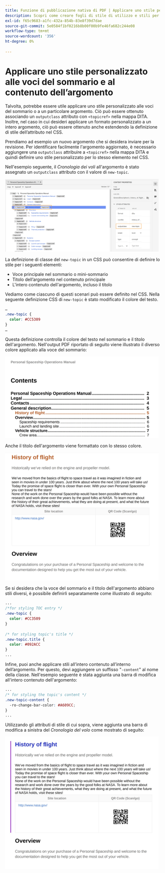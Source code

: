 ```yaml
---
title: Funzione di pubblicazione nativa di PDF | Applicare uno stile personalizzato alle voci del sommario e al contenuto dell’argomento
description: Scopri come creare fogli di stile di utilizzo e stili per i contenuti.
exl-id: f65c9683-a1fc-432a-854b-83e8f39d7dae
source-git-commit: 5e0584f1bf0216b8b00f00b9fe46fa682c244e08
workflow-type: tm+mt
source-wordcount: '356'
ht-degree: 0%

---
```


# Applicare uno stile personalizzato alle voci del sommario e al contenuto dell’argomento

Talvolta, potrebbe essere utile applicare uno stile personalizzato alle voci del sommario o a un particolare argomento. Ciò può essere ottenuto associando un `outputclass` attributo con `<topicref>` nella mappa DITA. Inoltre, nel caso in cui desideri applicare un formato personalizzato a un intero argomento, ciò può essere ottenuto anche estendendo la definizione di stile dell’attributo nel CSS.

Prendiamo ad esempio un nuovo argomento che si desidera inviare per la revisione. Per identificare facilmente l&#39;argomento aggiornato, è necessario aggiungere una `outputclass` attribuire a `<topicref>` nella mappa DITA e quindi definire uno stile personalizzato per lo stesso elemento nel CSS.

Nell&#39;esempio seguente, il *Cronologia dei voli* all&#39;argomento è stato assegnato un `outputclass` attributo con il valore di `new-topic`.

<img src="./assets/new-topic-attribute-in-map.png" width="500">

La definizione di classe del `new-topic` in un CSS può consentire di definire lo stile per i seguenti elementi:
* Voce principale nel sommario o mini-sommario
* Titolo dell’argomento nel contenuto principale
* L&#39;intero contenuto dell&#39;argomento, incluso il titolo

Vediamo come ciascuno di questi scenari può essere definito nel CSS. Nella seguente definizione CSS di `new-topic` è stato modificato il colore del testo.

```css
…
.new-topic {
  color: #CC5309
}
…
```

Questa definizione controlla il colore del testo nel sommario e il titolo dell&#39;argomento. Nell&#39;output PDF riportato di seguito viene illustrato il diverso colore applicato alla voce del sommario:

<img src="./assets/pdf-output-toc-entry.jpg" width="500">

Anche il titolo dell&#39;argomento viene formattato con lo stesso colore.

<img src="./assets/pdf-output-topic-title.jpg" width="500">

Se si desidera che la voce del sommario e il titolo dell&#39;argomento abbiano stili diversi, è possibile definirli separatamente come illustrato di seguito:

```css
...
/*for styling TOC entry */
.new-topic {
  color: #CC3509
}

/* for styling topic's title */
.new-topic.title {
  color: #092ACC
}
...
```

Infine, puoi anche applicare stili all’intero contenuto all’interno dell’argomento. Per questo, devi aggiungere un suffisso &quot;`-content`&quot; al nome della classe. Nell&#39;esempio seguente è stata aggiunta una barra di modifica all&#39;intero contenuto dell&#39;argomento:

```css
...
/* for styling the topic's content */
.new-topic-content {
  -ro-change-bar-color: #A609CC;
}
...
```

Utilizzando gli attributi di stile di cui sopra, viene aggiunta una barra di modifica a sinistra del *Cronologia del volo* come mostrato di seguito:

<img src="./assets/pdf-output-topic-content.jpg" width="500">
